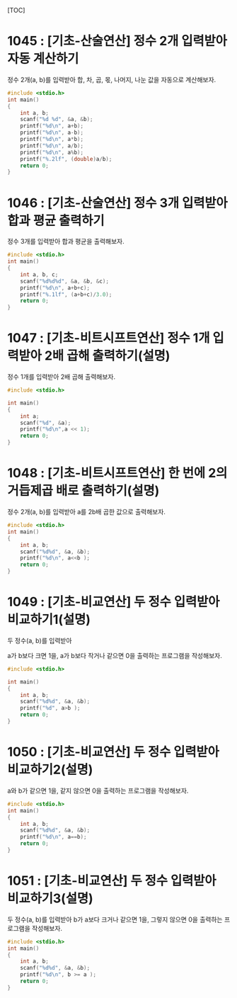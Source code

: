 [TOC]

# 1045 : [기초-산술연산] 정수 2개 입력받아 자동 계산하기

정수 2개(a, b)를 입력받아 합, 차, 곱, 몫, 나머지, 나눈 값을 자동으로 계산해보자.

``` c
#include <stdio.h>
int main()
{
    int a, b;
    scanf("%d %d", &a, &b);
    printf("%d\n", a+b);
    printf("%d\n", a-b);
    printf("%d\n", a*b);
    printf("%d\n", a/b);
    printf("%d\n", a%b);
    printf("%.2lf", (double)a/b);
    return 0;
}

```

# 1046 : [기초-산술연산] 정수 3개 입력받아 합과 평균 출력하기

정수 3개를 입력받아 합과 평균을 출력해보자.

``` c
#include <stdio.h>
int main()
{
    int a, b, c;
    scanf("%d%d%d", &a, &b, &c);
    printf("%d\n", a+b+c);
    printf("%.1lf", (a+b+c)/3.0);
    return 0;
}
```

# 1047 : [기초-비트시프트연산] 정수 1개 입력받아 2배 곱해 출력하기(설명)

정수 1개를 입력받아 2배 곱해 출력해보자.

``` c
#include <stdio.h>

int main()
{
    int a;
    scanf("%d", &a);
    printf("%d\n",a << 1);
    return 0;
}
```

# 1048 : [기초-비트시프트연산] 한 번에 2의 거듭제곱 배로 출력하기(설명)

정수 2개(a, b)를 입력받아 a를 2b배 곱한 값으로 출력해보자.

``` c
#include <stdio.h>
int main()
{
    int a, b;
    scanf("%d%d", &a, &b);
    printf("%d\n", a<<b );
    return 0;
}
```

# 1049 : [기초-비교연산] 두 정수 입력받아 비교하기1(설명)

두 정수(a, b)를 입력받아

a가 b보다 크면 1을, a가 b보다 작거나 같으면 0을 출력하는 프로그램을 작성해보자.

``` c
#include <stdio.h>

int main()
{
    int a, b;
    scanf("%d%d", &a, &b);
    printf("%d", a>b );
    return 0;
}
```

# 1050 : [기초-비교연산] 두 정수 입력받아 비교하기2(설명)

a와 b가 같으면 1을, 같지 않으면 0을 출력하는 프로그램을 작성해보자.

```c
#include <stdio.h>
int main()
{
    int a, b;
    scanf("%d%d", &a, &b);
    printf("%d\n", a==b);
    return 0;
}
```

# 1051 : [기초-비교연산] 두 정수 입력받아 비교하기3(설명)

두 정수(a, b)를 입력받아
b가 a보다 크거나 같으면 1을, 그렇지 않으면 0을 출력하는 프로그램을 작성해보자.

``` c
#include <stdio.h>
int main()
{
    int a, b;
    scanf("%d%d", &a, &b);
    printf("%d\n", b >= a );
    return 0;
}
```
